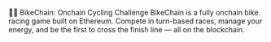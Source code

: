 🚴‍♂️ BikeChain: Onchain Cycling Challenge
BikeChain is a fully onchain bike racing game built on Ethereum. Compete in turn-based races, manage your energy, and be the first to cross the finish line — all on the blockchain.
